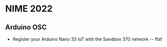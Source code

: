 # NIME 2022

## Arduino OSC

- Register your Arduino Nano 33 IoT with the Sandbox 370 network
-- ffaf
